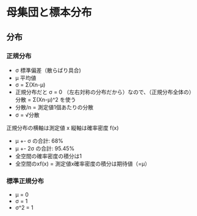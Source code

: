 # 母集団と標本分布  
## 分布
### 正規分布  
- σ 標準偏差（散らばり具合)
- μ 平均値  
- σ = Σ(Xn-μ)
- 正規分布だと σ = 0 （左右対称の分布だから）なので、（正規分布全体の）分散 = Σ(Xn-μ)^2 を使う
- 分散/n = 測定値1個あたりの分散  
- σ = √分散
  
正規分布の横軸は測定値 x 縦軸は確率密度 f(x)

- μ +- σ の合計: 68%
- μ +- 2σ の合計: 95.45%  
- 全空間の確率密度の積分は1
- 全空間のxf(x) = 測定値x確率密度の積分は期待値（=μ）
  
### 標準正規分布
- μ = 0
- σ = 1
- σ^2 = 1
  

